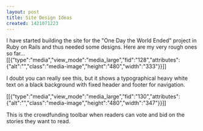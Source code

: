 ```yaml
---
layout: post
title: Site Design Ideas
created: 1421071223
---
```

<p>I have started building the site for the &quot;One Day the World Ended&quot; project in Ruby on Rails and thus needed some designs. Here are my very rough ones so far&hellip;[[{"type":"media","view_mode":"media_large","fid":"128","attributes":{"alt":"","class":"media-image","height":"480","width":"333"}}]]</p><p>I doubt you can really see this, but it shows a typographical heavy white text on a black background with fixed header and footer for navigation.</p><p>[[{"type":"media","view_mode":"media_large","fid":"130","attributes":{"alt":"","class":"media-image","height":"480","width":"347"}}]]</p><p>This is the crowdfunding toolbar when readers can vote and bid on the stories they want to read.</p>
